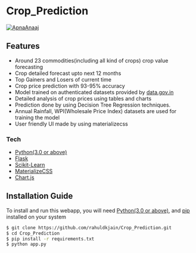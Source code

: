# Crop_Prediction
[![ApnaAnaaj](https://github.com/rahuldkjain/Crop_Prediction/blob/master/static/ApnaAnaajLogo.png)](https://github.com/rahuldkjain/Crop_Prediction)

## Features
  - Around 23 commodities(including all kind of crops) crop value forecasting
  - Crop detailed forecast upto next 12 months
  - Top Gainers and Losers of current time
  - Crop price prediction with 93-95% accuracy
  - Model trained on authenticated datasets provided by [data.gov.in](https://data.gov.in)
  - Detailed analysis of crop prices using tables and charts
  - Prediction done by using Decision Tree Regression techniques.
  - Annual Rainfall, WPI(Wholesale Price Index) datasets are used for training the model
  - User friendly UI made by using materializecss
 
### Tech
* [Python(3.0 or above)](https://www.python.org/)
* [Flask](http://flask.pocoo.org/)
* [Scikit-Learn](https://scikit-learn.org/)
* [MaterializeCSS](https://materializecss.com/)
* [Chart.js](https://www.chartjs.org/)

## Installation Guide
To install and run this webapp, you will need [Python(3.0 or above)](https://www.python.org/), and [pip](https://pypi.org/project/pip/) installed on your system
```sh
$ git clone https://github.com/rahuldkjain/Crop_Prediction.git
$ cd Crop_Prediction
$ pip install -r requirements.txt
$ python app.py
```


